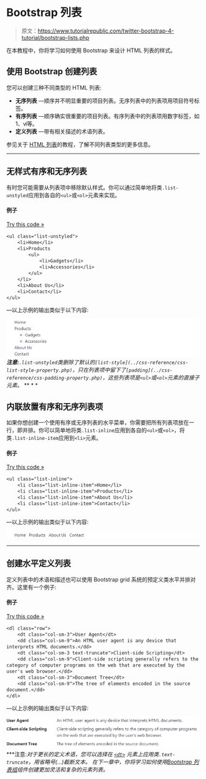 # Bootstrap 列表

> 原文：<https://www.tutorialrepublic.com/twitter-bootstrap-4-tutorial/bootstrap-lists.php>

在本教程中，你将学习如何使用 Bootstrap 来设计 HTML 列表的样式。

## 使用 Bootstrap 创建列表

您可以创建三种不同类型的 HTML 列表:

*   **无序列表** —顺序并不明显重要的项目列表。无序列表中的列表项用项目符号标签。
*   **有序列表** —顺序确实很重要的项目列表。有序列表中的列表项用数字标签，如 1、ⅵ等。
*   **定义列表** —带有相关描述的术语列表。

参见关于 [HTML 列表](../html-tutorial/html-lists.php)的教程，了解不同列表类型的更多信息。

* * *

## 无样式有序和无序列表

有时您可能需要从列表项中移除默认样式。你可以通过简单地将类`.list-unstyled`应用到各自的`<ul>`或`<ol>`元素来实现。

#### 例子

[Try this code »](../codelab.php?topic=bootstrap-4&file=unstyled-list "Try this code using online Editor")

```
<ul class="list-unstyled">
    <li>Home</li>
    <li>Products
        <ul>
            <li>Gadgets</li>
            <li>Accessories</li>
        </ul>
    </li>
    <li>About Us</li>
    <li>Contact</li>
</ul>
```

—以上示例的输出类似于以下内容:

[![Bootstrap Unstyled List](img/11976d5323a8b1fbe49b7cc7daccea31.png)](../codelab.php?topic=bootstrap-4&file=unstyled-list)  ***注意:**`.list-unstyled`类删除了默认的`[list-style](../css-reference/css-list-style-property.php)`，只在列表项中留下了`[padding](../css-reference/css-padding-property.php)`，这些列表项是`<ul>`或`<ol>`元素的直接子元素。*  ** * *

## 内联放置有序和无序列表项

如果你想创建一个使用有序或无序列表的水平菜单，你需要把所有列表项放在一行，即并排。你可以简单地将类`.list-inline`应用到各自的`<ul>`或`<ol>`，将类`.list-inline-item`应用到`<li>`元素。

#### 例子

[Try this code »](../codelab.php?topic=bootstrap-4&file=inline-list "Try this code using online Editor")

```
<ul class="list-inline">
    <li class="list-inline-item">Home</li>
    <li class="list-inline-item">Products</li>
    <li class="list-inline-item">About Us</li>
    <li class="list-inline-item">Contact</li>
</ul>
```

—以上示例的输出类似于以下内容:

[![Bootstrap Inline List](img/a55f1113f8ef452c0eeec82dc1532d5b.png)](../codelab.php?topic=bootstrap-4&file=inline-list) 

* * *

## 创建水平定义列表

定义列表中的术语和描述也可以使用 Bootstrap grid 系统的预定义类水平并排对齐。这里有一个例子:

#### 例子

[Try this code »](../codelab.php?topic=bootstrap-4&file=horizontal-definitoin-list "Try this code using online Editor")

```
<dl class="row">
    <dt class="col-sm-3">User Agent</dt>
    <dd class="col-sm-9">An HTML user agent is any device that interprets HTML documents.</dd>
    <dt class="col-sm-3 text-truncate">Client-side Scripting</dt>
    <dd class="col-sm-9">Client-side scripting generally refers to the category of computer programs on the web that are executed by the user's web browser.</dd>
    <dt class="col-sm-3">Document Tree</dt>
    <dd class="col-sm-9">The tree of elements encoded in the source document.</dd>
</dl>
```

—以上示例的输出类似于以下内容:

[![Bootstrap Horizontal Definition List](img/4ac812e5334db5731e1f054f81ea4e79.png)](../codelab.php?topic=bootstrap-4&file=horizontal-definitoin-list)  ***注意:**对于更长的定义术语，您可以选择在 [`<dt>`](/html-reference/html-dt-tag.php) 元素上应用类`.text-truncate`，用省略号(…)截断文本。*  *在下一章中，你将学习如何使用[Bootstrap 列表组](bootstrap-list-groups.php)组件创建更加灵活和复杂的元素列表。**